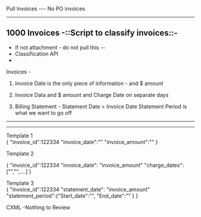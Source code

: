 

Pull Invoices --- No PO invoices 

-----------------------------------------------
1000 Invoices -::Script to classify invoices::-
-----------------------------------------------
- If not attachment - do not pull this -- 
- Classification API 
- 

Invoices - 

1. Invoice Date is the only piece of information - and $ amount

2. Invoice Data and $ amount 
and Charge Date on separate days

3. Billing Statement - Statement Date = Invoice Date
Statement Period is what we want to go off 
-----
------

Template 1	
	{
	"invoice_id":122334
	"invoice_date":""
	"invoice_amount":""
	}
	
Template 2

{
	"invoice_id":122334
	"invoice_date":
	"invoice_amount"
	"charge_dates":["","",....]
	}

Template 3	
{
	"invoice_id":122334
	"statement_date":
	"invoice_amount"
	"statement_period":{"Start_date":"", "End_date":""
		}
	}






CXML -Nothing to Review